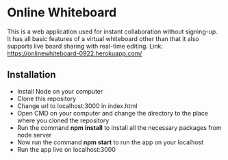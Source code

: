 
# Online Whiteboard

This is a web application used for instant collaboration without signing-up. It has all basic features of a virtual whiteboard other than that it also supports live board sharing with real-time editing. Link: https://onlinewhiteboard-0922.herokuapp.com/


## Installation

* Install Node on your computer
* Clone this repository
* Change url to localhost:3000 in index.html
* Open CMD on your computer and change the directory to the place where you cloned the repository
* Run the command **npm install** to install all the necessary packages from node server
* Now run the command **npm start** to run the app on your localhost
* Run the app live on localhost:3000